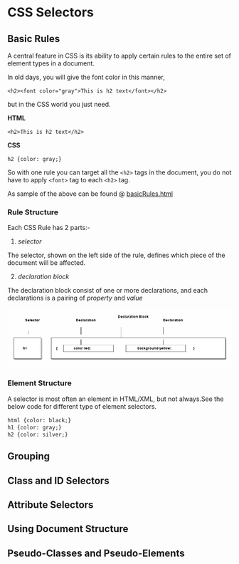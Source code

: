 # CSS Selectors #
## Basic Rules ##
A central feature in CSS is its ability to apply certain rules to the entire set of element types in a document.

In old days, you will give the font color in this manner,

````
<h2><font color="gray">This is h2 text</font></h2>
````
but in the CSS world you just need.

**HTML**

````
<h2>This is h2 text</h2>
````
**CSS**
````
h2 {color: gray;}
````

So with one rule you can target all the `<h2>` tags in the document, you do not have to apply `<font>` tag to each `<h2>` tag.

As sample of the above can be found @ [basicRules.html](src/basicRules.html)

### Rule Structure ###

Each CSS Rule has 2 parts:-

1. *selector*

The selector, shown on the left side of the rule, defines which piece of the document will be affected.

2. *declaration block*

The declaration block consist of one or more declarations, and each declarations is a pairing of *property* and *value*

![The Structure of the Rule](ascii/ascii.png "The Structure of the Rule")

### Element Structure ###
A selector is most often an element in HTML/XML, but not always.See the below code for different type of element selectors.

````
html {color: black;}
h1 {color: gray;}
h2 {color: silver;}
````

## Grouping ##
## Class and ID Selectors ##
## Attribute Selectors ##
## Using Document Structure ##
## Pseudo-Classes and Pseudo-Elements ##







